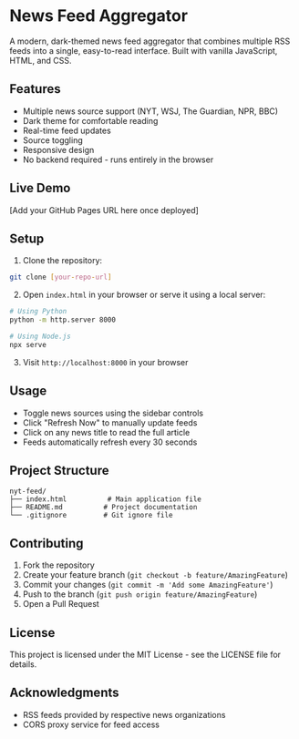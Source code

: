 # News Feed Aggregator

A modern, dark-themed news feed aggregator that combines multiple RSS feeds into a single, easy-to-read interface. Built with vanilla JavaScript, HTML, and CSS.

## Features

- Multiple news source support (NYT, WSJ, The Guardian, NPR, BBC)
- Dark theme for comfortable reading
- Real-time feed updates
- Source toggling
- Responsive design
- No backend required - runs entirely in the browser

## Live Demo

[Add your GitHub Pages URL here once deployed]

## Setup

1. Clone the repository:
```bash
git clone [your-repo-url]
```

2. Open `index.html` in your browser or serve it using a local server:
```bash
# Using Python
python -m http.server 8000

# Using Node.js
npx serve
```

3. Visit `http://localhost:8000` in your browser

## Usage

- Toggle news sources using the sidebar controls
- Click "Refresh Now" to manually update feeds
- Click on any news title to read the full article
- Feeds automatically refresh every 30 seconds

## Project Structure

```
nyt-feed/
├── index.html          # Main application file
├── README.md          # Project documentation
└── .gitignore         # Git ignore file
```

## Contributing

1. Fork the repository
2. Create your feature branch (`git checkout -b feature/AmazingFeature`)
3. Commit your changes (`git commit -m 'Add some AmazingFeature'`)
4. Push to the branch (`git push origin feature/AmazingFeature`)
5. Open a Pull Request

## License

This project is licensed under the MIT License - see the LICENSE file for details.

## Acknowledgments

- RSS feeds provided by respective news organizations
- CORS proxy service for feed access 